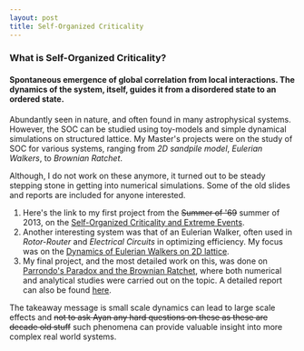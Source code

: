 ```yaml
---
layout: post
title: Self-Organized Criticality
---
```


### What is __Self-Organized Criticality__?
#### Spontaneous emergence of global correlation from local interactions. The dynamics of the system, itself, guides it from a disordered state to an ordered state.

Abundantly seen in nature, and often found in many astrophysical systems. However, the SOC can be studied using toy-models and simple dynamical simulations on structured lattice. My Master's projects were on the study of SOC for various systems, ranging from *2D sandpile model*, *Eulerian Walkers*, to *Brownian Ratchet*. 

Although, I do not work on these anymore, it turned out to be steady stepping stone in getting into numerical simulations. Some of the old slides and reports are included for anyone interested. 

1. Here's the link to my first project from the ~~Summer of '69~~ summer of 2013, on the [Self-Organized Criticality and Extreme Events](Ayan_Bhattacharjee_Summer_Project_Presentation_2013.pdf).
2. Another interesting system was that of an Eulerian Walker, often used in *Rotor-Router* and *Electrical Circuits* in optimizing efficiency. My focus was on the [Dynamics of Eulerian Walkers on 2D lattice](Ayan_Bhattacharjee_Seminar_Project_Presentation_2014.pdf).
3. My final project, and the most detailed work on this, was done on [Parrondo's Paradox and the Brownian Ratchet](Ayan_Bhattacharjee_Parrondos_Paradox_Presentation_2014.pdf), where both numerical and analytical studies were carried out on the topic. A detailed report can also be found [here](Ayan_Bhattacharjee_Parrondos_Paradox_Report_2014.pdf). 

The takeaway message is small scale dynamics can lead to large scale effects and ~~not to ask Ayan any hard questions on these as these are decade old stuff~~ such phenomena can provide valuable insight into more complex real world systems. 
